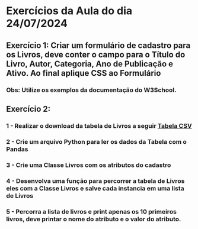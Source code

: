 # Exercícios da Aula do dia 24/07/2024

## Exercício 1: Criar um formulário de cadastro para os Livros, deve conter o campo para o Título do Livro, Autor, Categoria, Ano de Publicação e Ativo. Ao final aplique CSS ao Formulário
### Obs: Utilize os exemplos da documentação do W3School.

## Exercício 2:
### 1 - Realizar o download da tabela de Livros a seguir [Tabela CSV](https://docs.google.com/spreadsheets/d/17qfn_9NfDtZUteh5GjDCw951poi4kNY4rndevxINnfE/edit?usp=sharing)
### 2 - Crie um arquivo Python para ler os dados da Tabela com o Pandas
### 3 - Crie uma Classe Livros com os atributos do cadastro
### 4 - Desenvolva uma função para percorrer a tabela de Livros eles com a Classe Livros e salve cada instancia em uma lista de Livros
### 5 - Percorra a lista de livros e print apenas os 10 primeiros livros, deve printar o nome do atributo e o valor do atributo.
